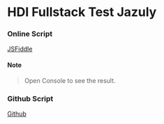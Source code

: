 # HDI Fullstack Test Jazuly

### Online Script
[JSFiddle](https://jsfiddle.net/dqLonpaf/12/)

#### Note
> Open Console to see the result.

### Github Script
[Github](https://github.com/jazuly/hdi_Jazuly/blob/main/index.js)

